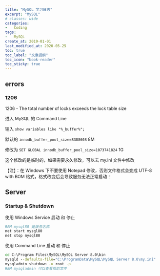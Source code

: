 ```yaml
---
title: "MySQL 学习日志"
excerpt: "MySQL"
# classes: wide
categories:
-   Coding
tags:
-   MySQL
create_at: 2019-01-01
last_modified_at: 2020-05-25
toc: true
toc_label: "文章提纲"
toc_icon: "book-reader"
toc_sticky: true
---
```


## errors

### 1206

1206 - The total number of locks exceeds the lock table size

进入 MySQL 的 Command Line

输入 `show variables like "%_buffer%";`

默认的 `innodb_buffer_pool_size=8388608` 8M

修改为 `SET GLOBAL innodb_buffer_pool_size=1073741824` 1G

这个修改的是临时的，如果需要永久修改，可以去 my.ini 文件中修改

【注】：在 Windows 下不要使用 Notepad 修改，否则文件格式会变成 UTF-8 with BOM 格式，格式改变后会导致服务无法正常启动！

## Server

### Startup & Shutdown

使用 Windows Service 启动 和 停止

```bat
REM mysql80 是服务名称
net start mysql80
net stop mysql80
```

使用 Command Line 启动 和 停止

```bat
cd C:\Program Files\MySQL\MySQL Server 8.0\bin
mysqld --defaults-file="C:\ProgramData\MySQL\MySQL Server 8.0\my.ini"
mysqladmin shutdown -u root -p
REM mysqladmin 可以查看帮助文件
```